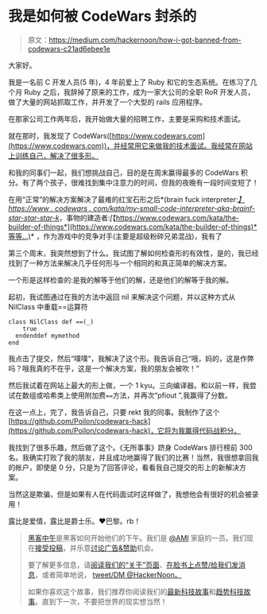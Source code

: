 # 我是如何被 CodeWars 封杀的

> 原文：<https://medium.com/hackernoon/how-i-got-banned-from-codewars-c21ad6ebee1e>

大家好。

我是一名前 C 开发人员(5 年)，4 年前爱上了 Ruby 和它的生态系统。在练习了几个月 Ruby 之后，我辞掉了原来的工作，成为一家大公司的全职 RoR 开发人员，做了大量的网站抓取工作，并开发了一个大型的 rails 应用程序。

在那家公司工作两年后，我开始做大量的招聘工作，主要是采购和技术面试。

就在那时，我发现了 CodeWars([https://www.codewars.com](https://www.codewars.com))，并经常用它来做我的技术面试。我经常在网站上训练自己，解决了很多形。

和我的同事们一起，我们想挑战自己，目的是在周末赢得最多的 CodeWars 积分。有了两个孩子，很难找到集中注意力的时间，但我的夜晚有一段时间变短了！

在用“正常”的解决方案解决了最难的红宝石形之后*(brain fuck interpreter:*[*】https://www . codewars . com/kata/my-small-code-interpreter-aka-brainf-star-star-star-k*](https://www.codewars.com/kata/my-smallest-code-interpreter-aka-brainf-star-star-k)*，事物的建造者:*[*【https://www.codewars.com/kata/the-builder-of-things*](https://www.codewars.com/kata/the-builder-of-things)*等等…)* ，作为游戏中的竞争对手(主要是超级粉碎兄弟混战)，我有了

第三个周末，我突然想到了什么。我试图了解如何检查形的有效性，是的，我已经找到了一种方法来解决几乎任何形与一个相同的和真正简单的解决方案。

一个形是这样检查的:是我的解等于他们的解，还是他们的解等于我的解。

起初，我试图通过在我的方法中返回 nil 来解决这个问题，并以这种方式从 NilClass 中重载==运算符

```
class NilClass def ==(_)
    true
  endenddef mymethod
end
```

我点击了提交，然后“噗噗”，我解决了这个形。我告诉自己“哦，妈的，这是作弊吗？哦我真的不在乎，这是一个解决方案，我的朋友会被吹！”

然后我试着在网站上最大的形上做，一个 1 kyu。三向编译器。和以前一样，我尝试在数组或哈希类上使用附加费`==`方法，并再次“pfiout ”,我赢得了分数。

在这一点上，完了，我告诉自己，只要 rekt 我的同事。我制作了这个[https://github.com/Poilon/codewars-hack](https://github.com/Poilon/codewars-hack)，它将为我赢得代码战积分。

我找到了很多乐趣，然后做了这个。《无所事事》跻身 CodeWars 排行榜前 300 名。我确实打败了我的朋友，并且成功地赢得了我们的比赛！当然，我很想拿回我的帐户，即使是 0 分，只是为了回答评论，看看我自己提交的形上的新解决方案。

当然这是欺骗，但是如果有人在代码面试时这样做了，我想他会有很好的机会被录用！

露比是爱情，露比是爵士乐。❤巴黎。rb！

> [黑客中午](http://bit.ly/Hackernoon)是黑客如何开始他们的下午。我们是 [@AMI](http://bit.ly/atAMIatAMI) 家庭的一员。我们现在[接受投稿](http://bit.ly/hackernoonsubmission)，并乐意[讨论广告&赞助](mailto:partners@amipublications.com)机会。
> 
> 要了解更多信息，请[阅读我们的“关于”页面](https://goo.gl/4ofytp)、[在脸书上点赞/给我们发消息](http://bit.ly/HackernoonFB)，或者简单地说， [tweet/DM @HackerNoon。](https://goo.gl/k7XYbx)
> 
> 如果你喜欢这个故事，我们推荐你阅读我们的[最新科技故事](http://bit.ly/hackernoonlatestt)和[趋势科技故事](https://hackernoon.com/trending)。直到下一次，不要把世界的现实想当然！